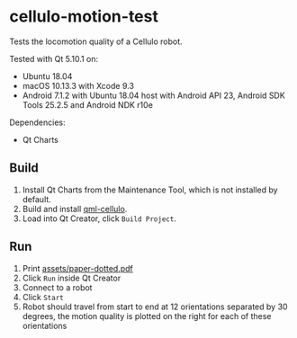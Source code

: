 cellulo-motion-test
===================

Tests the locomotion quality of a Cellulo robot.

Tested with Qt 5.10.1 on:

- Ubuntu 18.04
- macOS 10.13.3 with Xcode 9.3
- Android 7.1.2 with Ubuntu 18.04 host with Android API 23, Android SDK Tools 25.2.5 and Android NDK r10e

Dependencies:

- Qt Charts

Build
-----

1. Install Qt Charts from the Maintenance Tool, which is not installed by default.
1. Build and install [qml-cellulo](../../).
1. Load into Qt Creator, click `Build Project`.

Run
---

1. Print [assets/paper-dotted.pdf](assets/paper-dotted.pdf)
1. Click `Run` inside Qt Creator
1. Connect to a robot
1. Click `Start`
1. Robot should travel from start to end at 12 orientations separated by 30 degrees, the motion quality is plotted on the right for each of these orientations
